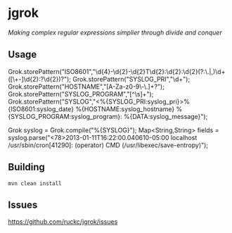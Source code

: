 jgrok
=====
*Making complex regular expressions simplier through divide and conquer*

## Usage

Grok.storePattern("ISO8601","\\d{4}-\\d{2}-\\d{2}T\\d{2}:\\d{2}:\\d{2}(?:\\.|,)\\d+([\\+-]\\d{2}:?\\d{2})?");
Grok.storePattern("SYSLOG_PRI","\\d+");
Grok.storePattern("HOSTNAME","[A-Za-z0-9\\-\\.]+?");
Grok.storePattern("SYSLOG_PROGRAM","[^\\s]+");
Grok.storePattern("SYSLOG","<%{SYSLOG_PRI:syslog_pri}>%{ISO8601:syslog_date} %{HOSTNAME:syslog_hostname} %{SYSLOG_PROGRAM:syslog_program}: %{DATA:syslog_message}");

Grok syslog = Grok.compile("%{SYSLOG}");
Map<String,String> fields = syslog.parse("<78>2013-01-11T16:22:00.040610-05:00 localhost /usr/sbin/cron[41290]: (operator) CMD (/usr/libexec/save-entropy)");

## Building

```mvn clean install```

## Issues 

https://github.com/ruckc/jgrok/issues

